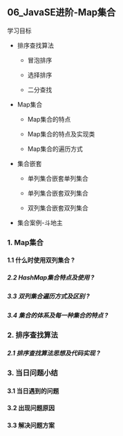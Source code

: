 ## 06_JavaSE进阶-Map集合

学习目标

- 排序查找算法

  - 冒泡排序

  - 选择排序

  - 二分查找

- Map集合

  - Map集合的特点

  - Map集合的特点及实现类

  - Map集合的遍历方式

- 集合嵌套

  - 单列集合嵌套单列集合

  - 单列集合嵌套双列集合

  - 双列集合嵌套双列集合

- 集合案例-斗地主





### 1. Map集合

#### 1.1 什么时使用双列集合 ? 



##### 2.2 HashMap集合特点及使用 ? 



##### 3.3 双列集合遍历方式及区别 ?



##### 3.4 集合的体系及每一种集合的特点 ?



### 2. 排序查找算法

##### 2.1 排序查找算法思想及代码实现 ? 





### 3. 当日问题小结

#### 3.1 当日遇到的问题

#### 

#### 3.2 出现问题原因

#### 

#### 3.3 解决问题方案